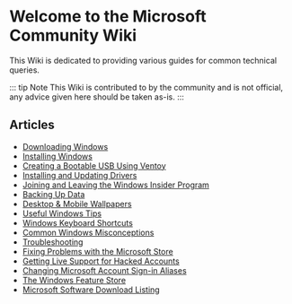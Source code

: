 # Welcome to the Microsoft Community Wiki

This Wiki is dedicated to providing various guides for common technical queries.

::: tip Note
This Wiki is contributed to by the community and is not official, any advice given here should be taken as-is.
:::

## Articles

* [Downloading Windows](downloading-windows)
* [Installing Windows](installing-windows)
* [Creating a Bootable USB Using Ventoy](ventoy)
* [Installing and Updating Drivers](installing-and-updating-drivers)
* [Joining and Leaving the Windows Insider Program](windows-insiders)
* [Backing Up Data](backup)
* [Desktop & Mobile Wallpapers](wallpapers.md)
* [Useful Windows Tips](useful-windows-tips)
* [Windows Keyboard Shortcuts](keyboard-shortcuts)
* [Common Windows Misconceptions](common-misconceptions)
* [Troubleshooting](troubleshooting)
* [Fixing Problems with the Microsoft Store](fixing-microsoft-store)
* [Getting Live Support for Hacked Accounts](hacked-accounts)
* [Changing Microsoft Account Sign-in Aliases](changing-msft-signin-aliases)
* [The Windows Feature Store](windows-feature-store)
* [Microsoft Software Download Listing](https://msdl.msft.chat/)
